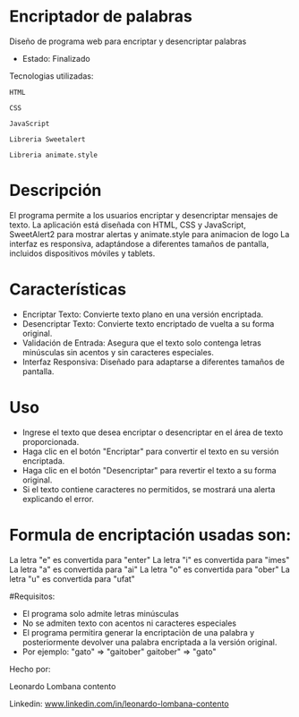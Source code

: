# Encriptador de palabras
Diseño de programa web para encriptar y desencriptar palabras 

- Estado: Finalizado

Tecnologias utilizadas:

    HTML
    
    CSS
    
    JavaScript

    Libreria Sweetalert

    Libreria animate.style

# Descripción
El programa permite a los usuarios encriptar y desencriptar mensajes de texto. 
La aplicación está diseñada con HTML, CSS y JavaScript, SweetAlert2 para mostrar alertas y animate.style para animacion de logo
La interfaz es responsiva, adaptándose a diferentes tamaños de pantalla, incluidos dispositivos móviles y tablets.

# Características
- Encriptar Texto: Convierte texto plano en una versión encriptada.
- Desencriptar Texto: Convierte texto encriptado de vuelta a su forma original.
- Validación de Entrada: Asegura que el texto solo contenga letras minúsculas sin acentos y sin caracteres especiales.
- Interfaz Responsiva: Diseñado para adaptarse a diferentes tamaños de pantalla.

# Uso
- Ingrese el texto que desea encriptar o desencriptar en el área de texto proporcionada.
- Haga clic en el botón "Encriptar" para convertir el texto en su versión encriptada.
- Haga clic en el botón "Desencriptar" para revertir el texto a su forma original.
- Si el texto contiene caracteres no permitidos, se mostrará una alerta explicando el error.

# Formula de encriptación usadas son:
La letra "e" es convertida para "enter"
La letra "i" es convertida para "imes"
La letra "a" es convertida para "ai"
La letra "o" es convertida para "ober"
La letra "u" es convertida para "ufat"

#Requisitos:
- El programa solo admite letras minúsculas
- No se admiten texto con acentos ni caracteres especiales
- El programa permitira generar la encriptaciòn de una palabra y posteriormente devolver una palabra encriptada a la versión original.
- Por ejemplo: "gato" => "gaitober" gaitober" => "gato"
    
Hecho por:

Leonardo Lombana contento

Linkedin: www.linkedin.com/in/leonardo-lombana-contento
